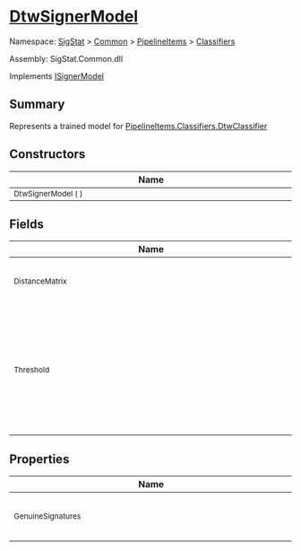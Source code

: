 # [DtwSignerModel](./DtwSignerModel.md)

Namespace: [SigStat]() > [Common](./../../README.md) > [PipelineItems]() > [Classifiers](./README.md)

Assembly: SigStat.Common.dll

Implements [ISignerModel](./../../Pipeline/ISignerModel.md)

## Summary
Represents a trained model for [PipelineItems.Classifiers.DtwClassifier](https://github.com/hargitomi97/sigstat/blob/master/docs/md/SigStat/Common/PipelineItems/Classifiers/DtwClassifier.md)

## Constructors

| Name | Summary | 
| --- | --- | 
| <div style="width:490px"><sub>DtwSignerModel (  )</sub></div>| <sub></sub></div>| <br>


## Fields

| Name | Summary | 
| --- | --- | 
| <div style="width:490px"><sub>DistanceMatrix</sub></div>| <sub>DTW distance matrix of the genuine signatures</sub></div>| <br>
| <div style="width:490px"><sub>Threshold</sub></div>| <sub>A threshold, that will be used for classification. Signatures with  an average DTW distance from the genuines above this threshold will  be classified as forgeries</sub></div>| <br>


## Properties

| Name | Summary | 
| --- | --- | 
| <div style="width:490px"><sub>GenuineSignatures</sub></div>| <sub>A list a of genuine signatures used for training</sub></div>| <br>


